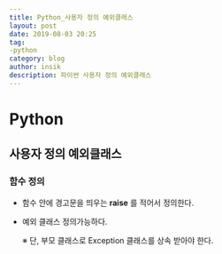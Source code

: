```yaml
---
title: Python_사용자 정의 예외클래스
layout: post
date: 2019-08-03 20:25
tag:
-python
category: blog
author: insik
description: 파이썬 사용자 정의 예외클래스
---
```


# Python

## 사용자 정의 예외클래스

### 함수 정의

- 함수 안에 경고문을 띄우는 **raise** 를 적어서 정의한다.

- 예외 클래스 정의가능하다.

  ※ 단, 부모 클래스로 Exception 클래스를 상속 받아야 한다. 

